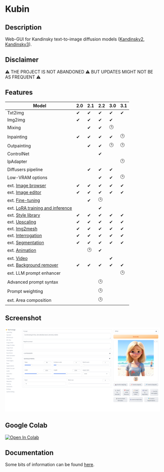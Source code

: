 
# Kubin

## Description

Web-GUI for Kandinsky text-to-image diffusion models ([Kandinsky2](https://github.com/ai-forever/Kandinsky-2/), [Kandinsky3](https://github.com/ai-forever/Kandinsky-3)).

## Disclaimer

⚠️ THE PROJECT IS NOT ABANDONED ⚠️ BUT UPDATES MIGHT NOT BE AS FREQUENT ⚠️ 

## Features

| Model                                                                              | 2.0 | 2.1 | 2.2 |3.0  |3.1  |
| ---------------------------------------------------------------------------------- | --- | --- | --- | --- | --- |
| Txt2img                                                                            | ✔   | ✔  |  ✔  | ✔  | ✔  |
| Img2img                                                                            | ✔   | ✔  |  ✔  | ✔  |    |
| Mixing                                                                             |     | ✔  |  ✔  | 🕒 |    |
| Inpainting                                                                         | ✔   | ✔  |  ✔  | ✔  | 🕒  |
| Outpainting                                                                        |     | ✔  |  ✔  | 🕒 | 🕒  |
| ControlNet                                                                         |     |     |  ✔  |    |    |
| IpAdapter                                                                          |     |     |      |    | 🕒  |
| Diffusers pipeline                                                                 |     | ✔  |  ✔  |  ✔ |    |
| Low-VRAM options                                                                   |     |     |  ✔  |  ✔ | 🕒  |
| ext. [Image browser](https://github.com/seruva19/kubin-extensions)                 | ✔   | ✔  |  ✔  |  ✔ | ✔  |
| ext. [Image editor](https://github.com/seruva19/kubin-extensions)                  | ✔   | ✔  |  ✔  |  ✔ | ✔  |
| ext. [Fine-tuning](https://github.com/seruva19/kubin-extensions)                   |     | ✔  |  🕒 |     |    |
| ext. [LoRA training and inference](https://github.com/seruva19/kubin-extensions)   |     |     |  ✔  |    |   |
| ext. [Style library](https://github.com/seruva19/kubin-extensions)                 | ✔   | ✔  |  ✔  |  ✔ | ✔  |
| ext. [Upscaling](https://github.com/seruva19/kubin-extensions)                     | ✔   | ✔  |  ✔  |  ✔ | ✔  |
| ext. [Img2mesh](https://github.com/seruva19/kubin-extensions)                      | ✔   | ✔  |  ✔  |  ✔ | ✔  |
| ext. [Interrogation](https://github.com/seruva19/kubin-extensions)                 | ✔   | ✔  |  ✔  |  ✔ | ✔  |
| ext. [Segmentation](https://github.com/seruva19/kubin-extensions)                  | ✔   | ✔  |  ✔  |  ✔ | ✔  |
| ext. [Animation](https://github.com/seruva19/kubin-extensions)                     |     | 🕒  |  ✔  |    |    |
| ext. [Video](https://github.com/seruva19/kubin-extensions)                         |     |     |     |  ✔ |    |
| ext. [Background remover](https://github.com/seruva19/kubin-extensions)            | ✔   | ✔  |  ✔  |  ✔ | ✔  |
| ext. LLM prompt enhancer                                                           |     |     |     |    | 🕒  |
| Advanced prompt syntax                                                             |     |     | 🕒  |    |     |
| Prompt weighting                                                                   |     |     | 🕒  |    |     |
| ext. Area composition                                                              |     |     | 🕒  |    |     |

## Screenshot
	
![img](/sshots/screenshot.png)

## Google Colab

[![Open In Colab](https://colab.research.google.com/assets/colab-badge.svg)](https://colab.research.google.com/drive/1lx4lQS61hYb02BSoAoJUAVwPr7PhhkJt)
<br>

## Documentation

Some bits of information can be found [here](https://github.com/seruva19/kubin/blob/main/DOCS.md).

